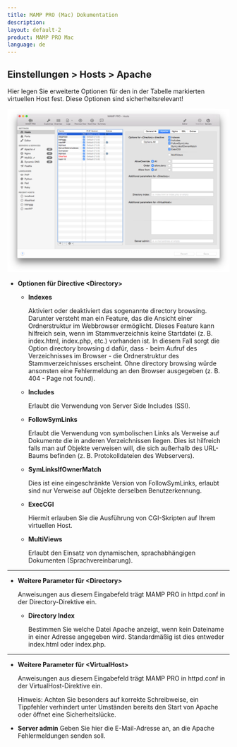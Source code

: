 ```yaml
---
title: MAMP PRO (Mac) Dokumentation
description: 
layout: default-2
product: MAMP PRO Mac
language: de
---
```


## Einstellungen > Hosts > Apache

Hier legen Sie erweiterte Optionen für den in der Tabelle markierten virtuellen Host fest. Diese Optionen sind sicherheitsrelevant!

![MAMP](Apache.png)

*  **Optionen für Directive &lt;Directory&gt;**

    *  **Indexes** 
    
         Aktiviert oder deaktiviert das sogenannte directory browsing. Darunter versteht man ein Feature, das die Ansicht             einer Ordnerstruktur im Webbrowser ermöglicht. Dieses Feature kann hilfreich sein, wenn im Stammverzeichnis keine            Startdatei (z. B. index.html, index.php, etc.) vorhanden ist. In diesem Fall sorgt die Option directory browsing d           dafür, dass - beim Aufruf des Verzeichnisses im Browser - die Ordnerstruktur des Stammverzeichnisses erscheint. Ohne          directory browsing würde ansonsten eine Fehlermeldung an den Browser ausgegeben (z. B. 404 - Page not found).

    *  **Includes** 
    
         Erlaubt die Verwendung von Server Side Includes (SSI).

    *  **FollowSymLinks** 
    
         Erlaubt die Verwendung von symbolischen Links als Verweise auf Dokumente die in anderen Verzeichnissen liegen. Dies          ist hilfreich falls man auf Objekte verweisen will, die sich außerhalb des URL-Baums befinden (z. B.                         Protokolldateien des Webservers).

    *  **SymLinksIfOwnerMatch** 
    
         Dies ist eine eingeschränkte Version von FollowSymLinks, erlaubt sind nur Verweise auf Objekte derselben                     Benutzerkennung.

    *  **ExecCGI**
    
         Hiermit erlauben Sie die Ausführung von CGI-Skripten auf Ihrem virtuellen Host.

    *  **MultiViews** 
    
         Erlaubt den Einsatz von dynamischen, sprachabhängigen Dokumenten (Sprachvereinbarung).

---

*  **Weitere Parameter für &lt;Directory&gt;**

     Anweisungen aus diesem Eingabefeld trägt MAMP PRO in httpd.conf in der Directory-Direktive ein.

    *  **Directory Index**

         Bestimmen Sie welche Datei Apache anzeigt, wenn kein Dateiname in einer Adresse angegeben wird. Standardmäßig ist          dies entweder index.html oder index.php.
     
---

*  **Weitere Parameter für &lt;VirtualHost&gt;**
     
      Anweisungen aus diesem Eingabefeld trägt MAMP PRO in httpd.conf in der VirtualHost-Direktive ein.

      <div class="alert" role="alert">
      Hinweis: Achten Sie besonders auf korrekte Schreibweise, ein Tippfehler verhindert unter Umständen bereits den Start         von Apache oder öffnet eine Sicherheitslücke.
      </div>
    
*  **Server admin**
      Geben Sie hier die E-Mail-Adresse an, an die Apache Fehlermeldungen senden soll.


